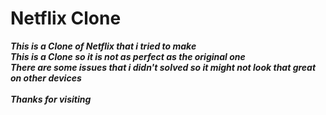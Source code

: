 # Netflix Clone

<b><i>This is a Clone of Netflix that i tried to make</i></b>
<br>
<b><i>This is a Clone so it is not as perfect as the original one</i></b>
<br>
<b><i>There are some issues that i didn't solved so it might not look that great on other devices</i></b>
<br>
<br>
<b><i>Thanks for visiting</i></b>
